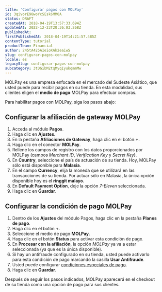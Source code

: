 ```yaml
---
title: 'Configurar pagos con MOLPay'
id: 3qivorE9OwoYcSEsk6MM0A
status: DRAFT
createdAt: 2018-04-19T13:57:33.694Z
updatedAt: 2022-12-23T20:36:03.268Z
publishedAt: 
firstPublishedAt: 2018-04-19T14:21:57.485Z
contentType: tutorial
productTeam: Financial
author: 245tA425AIeioKAk2eaiwS
slug: configurar-pagos-con-molpay
locale: es
legacySlug: configurar-pagos-con-molpay
subcategory: 3tDGibM2tqMyqIyukqmmMw
---
```


MOLPay es una empresa enfocada en el mercado del Sudeste Asiático, que usted puede para recibir pagos en su tienda. En esta modalidad, sus clientes eligen el __medio de pago__ MOLPay para efectuar compras.

Para habilitar pagos con MOLPay, siga los pasos abajo:

## Configurar la afiliación de gateway MOLPay
1. Acceda al módulo __Pagos__.
2. Haga clic en __Ajustes__.
3. En la pestaña __Afiliaciones de Gateway__, haga clic en el botón __+__.
4. Haga clic en el conector __MOLPay__.
5. Rellene los campos de registro con los datos proporcionados por MOLPay (campos _Merchant ID_, _Verification Key_ y _Secret Key_).
6. En __Country__, seleccione el país de actuación de su tienda. Hoy, MOLPay sólo está disponible para __Malasia__.
7. En el campo __Currency__, elija la moneda que se utilizará en las transacciones de su tienda. Por actuar sólo en Malasia, la única opción disponible hoy es el __ringgit malayo__.
8. En __Default Payment Option__, deje la opción _7-Eleven_ seleccionada.
9. Haga clic en __Guardar__.

## Configurar la condición de pago MOLPay
1. Dentro de los __Ajustes__ del módulo Pagos, haga clic en la pestaña __Planes de pago__.
2. Haga clic en el botón __+__.
3. Seleccione el medio de pago __MOLPay__.
4. Haga clic en el botón __Status__ para activar esta condición de pago.
5. En __Procesar con la afiliación__, la opción _MOLPay_ ya va a estar seleccionada (ya que es la única disponible).
6. Si hay un antifraude configurado en su tienda, usted puede activarlo para esta condición de pago marcando la casilla __Usar Antifraude__.
7. Usted puede configurar [condiciones especiales de pago](/es/tutorial/condiciones-especiales).
8. Haga clic en __Guardar__.

Después de seguir los pasos indicados, MOLPay aparecerá en el checkout de su tienda como una opción de pago para sus clientes.
